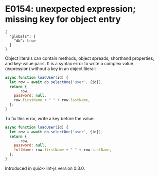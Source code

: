 # E0154: unexpected expression; missing key for object entry

```config-for-examples
{
  "globals": {
    "db": true
  }
}
```

Object literals can contain methods, object spreads, shorthand properties, and
key-value pairs. It is a syntax error to write a complex value (expression)
without a key in an object literal:

```javascript
async function loadUser(id) {
  let row = await db.selectOne('user', {id});
  return {
    ...row,
    password: null,
    row.firstName + " " + row.lastName,
  };
}
```

To fix this error, write a key before the value:

```javascript
async function loadUser(id) {
  let row = await db.selectOne('user', {id});
  return {
    ...row,
    password: null,
    fullName: row.firstName + " " + row.lastName,
  };
}
```

Introduced in quick-lint-js version 0.3.0.
